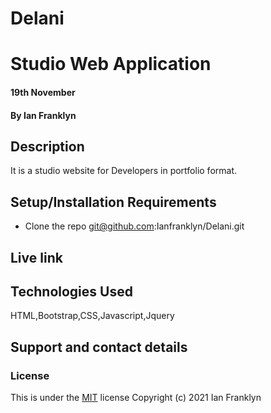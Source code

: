 # Delani
# Studio Web Application
#### 19th November
#### By Ian Franklyn
## Description
It is a studio website for Developers in portfolio format.
## Setup/Installation Requirements
* Clone the repo  git@github.com:Ianfranklyn/Delani.git
## Live link

## Technologies Used
HTML,Bootstrap,CSS,Javascript,Jquery
## Support and contact details


### License
This is under the [MIT](LICENSE) license
Copyright (c) 2021 Ian Franklyn